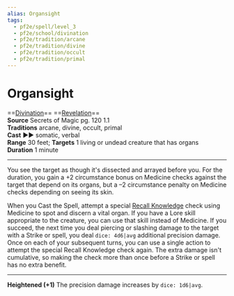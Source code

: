 ```yaml
---
alias: Organsight
tags:
  - pf2e/spell/level_3
  - pf2e/school/divination
  - pf2e/tradition/arcane
  - pf2e/tradition/divine
  - pf2e/tradition/occult
  - pf2e/tradition/primal
---
```


# Organsight

==[Divination](Divination.md)== ==[Revelation](Revelation.md)==  
__Source__ Secrets of Magic pg. 120 1.1  
**Traditions** arcane, divine, occult, primal  
**Cast** ►► somatic, verbal  
**Range** 30 feet; **Targets** 1 living or undead creature that has organs  
**Duration** 1 minute

---

You see the target as though it's dissected and arrayed before you. For the duration, you gain a +2 circumstance bonus on Medicine checks against the target that depend on its organs, but a –2 circumstance penalty on Medicine checks depending on seeing its skin.

When you Cast the Spell, attempt a special [Recall Knowledge](Recall%20Knowledge.md) check using Medicine to spot and discern a vital organ. If you have a Lore skill appropriate to the creature, you can use that skill instead of Medicine. If you succeed, the next time you deal piercing or slashing damage to the target with a Strike or spell, you deal `dice: 4d6|avg` additional precision damage. Once on each of your subsequent turns, you can use a single action to attempt the special Recall Knowledge check again. The extra damage isn't cumulative, so making the check more than once before a Strike or spell has no extra benefit.

<hr>

**Heightened (+1)** The precision damage increases by `dice: 1d6|avg`.
